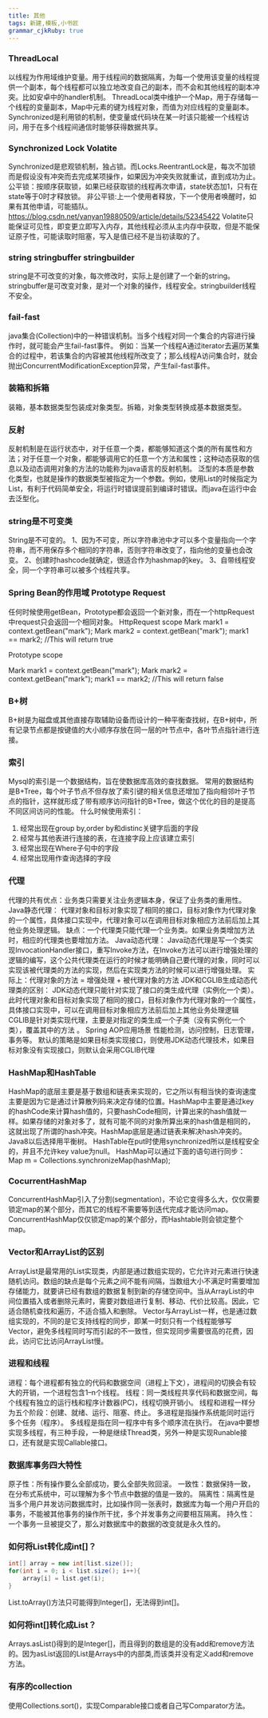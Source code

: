 ```yaml
---
title: 其他
tags: 新建,模板,小书匠
grammar_cjkRuby: true
---
```


### ThreadLocal
以线程为作用域维护变量。用于线程间的数据隔离，为每一个使用该变量的线程提供一个副本，每个线程都可以独立地改变自己的副本，而不会和其他线程的副本冲突。比如安卓中的handler机制。
ThreadLocal类中维护一个Map，用于存储每一个线程的变量副本，Map中元素的键为线程对象，而值为对应线程的变量副本。
Synchronized是利用锁的机制，使变量或代码块在某一时该只能被一个线程访问，用于在多个线程间通信时能够获得数据共享。 
### Synchronized  Lock Volatite
Synchronized是悲观锁机制，独占锁。而Locks.ReentrantLock是，每次不加锁而是假设没有冲突而去完成某项操作，如果因为冲突失败就重试，直到成功为止。
公平锁：按顺序获取锁，如果已经获取锁的线程再次申请，state状态加1，只有在state等于0时才释放锁。
非公平锁:上一个使用者释放，下一个使用者唤醒时，如果有其他申请，可能插队。
https://blog.csdn.net/yanyan19880509/article/details/52345422
Volatite只能保证可见性，即变更立即写入内存，其他线程必须从主内存中获取，但是不能保证原子性，可能读取时阻塞，写入是值已经不是当初读取的了。
### string stringbuffer stringbuilder
string是不可改变的对象，每次修改时，实际上是创建了一个新的string。stringbuffer是可改变对象，是对一个对象的操作，线程安全。stringbuilder线程不安全。
### fail-fast
java集合(Collection)中的一种错误机制。当多个线程对同一个集合的内容进行操作时，就可能会产生fail-fast事件。 
例如：当某一个线程A通过iterator去遍历某集合的过程中，若该集合的内容被其他线程所改变了；那么线程A访问集合时，就会抛出ConcurrentModificationException异常，产生fail-fast事件。
### 装箱和拆箱
装箱，基本数据类型包装成对象类型。拆箱，对象类型转换成基本数据类型。
### 反射
反射机制是在运行状态中，对于任意一个类，都能够知道这个类的所有属性和方法；对于任意一个对象，都能够调用它的任意一个方法和属性；这种动态获取的信息以及动态调用对象的方法的功能称为java语言的反射机制。
泛型的本质是参数化类型，也就是操作的数据类型被指定为一个参数。例如，使用List的时候指定为List，有利于代码简单安全，将运行时错误提前到编译时错误。而java在运行中会去泛型化。
### string是不可变类
String是不可变的。
1、因为不可变，所以字符串池中才可以多个变量指向一个字符串，而不用保存多个相同的字符串，否则字符串改变了，指向他的变量也会改变。
2、创建时hashcode就确定，很适合作为hashmap的key。
3、自带线程安全，同一个字符串可以被多个线程共享。
### Spring Bean的作用域 Prototype Request
任何时候使用getBean，Prototype都会返回一个新对象，而在一个httpRequest中request只会返回一个相同对象。
HttpRequest scope
Mark mark1 = context.getBean("mark");
Mark mark2 = context.getBean("mark");
mark1 == mark2; //This will return true

Prototype scope

Mark mark1 = context.getBean("mark");
Mark mark2 = context.getBean("mark");
mark1 == mark2; //This will return false
### B+树
B+树是为磁盘或其他直接存取辅助设备而设计的一种平衡查找树，在B+树中，所有记录节点都是按键值的大小顺序存放在同一层的叶节点中，各叶节点指针进行连接。
### 索引
Mysql的索引是一个数据结构，旨在使数据库高效的查找数据。 
常用的数据结构是B+Tree，每个叶子节点不但存放了索引键的相关信息还增加了指向相邻叶子节点的指针，这样就形成了带有顺序访问指针的B+Tree，做这个优化的目的是提高不同区间访问的性能。 
什么时候使用索引： 
1. 经常出现在group by,order by和distinc关键字后面的字段 
2. 经常与其他表进行连接的表，在连接字段上应该建立索引 
3. 经常出现在Where子句中的字段 
4. 经常出现用作查询选择的字段
### 代理
代理的共有优点：业务类只需要关注业务逻辑本身，保证了业务类的重用性。 
Java静态代理： 
代理对象和目标对象实现了相同的接口，目标对象作为代理对象的一个属性，具体接口实现中，代理对象可以在调用目标对象相应方法前后加上其他业务处理逻辑。 
缺点：一个代理类只能代理一个业务类。如果业务类增加方法时，相应的代理类也要增加方法。 
Java动态代理： 
Java动态代理是写一个类实现InvocationHandler接口，重写Invoke方法，在Invoke方法可以进行增强处理的逻辑的编写，这个公共代理类在运行的时候才能明确自己要代理的对象，同时可以实现该被代理类的方法的实现，然后在实现类方法的时候可以进行增强处理。 
实际上：代理对象的方法 = 增强处理 + 被代理对象的方法
JDK和CGLIB生成动态代理类的区别： 
JDK动态代理只能针对实现了接口的类生成代理（实例化一个类）。此时代理对象和目标对象实现了相同的接口，目标对象作为代理对象的一个属性，具体接口实现中，可以在调用目标对象相应方法前后加上其他业务处理逻辑 
CGLIB是针对类实现代理，主要是对指定的类生成一个子类（没有实例化一个类），覆盖其中的方法 。 
Spring AOP应用场景 
性能检测，访问控制，日志管理，事务等。 
默认的策略是如果目标类实现接口，则使用JDK动态代理技术，如果目标对象没有实现接口，则默认会采用CGLIB代理
### HashMap和HashTable
HashMap的底层主要是基于数组和链表来实现的，它之所以有相当快的查询速度主要是因为它是通过计算散列码来决定存储的位置。HashMap中主要是通过key的hashCode来计算hash值的，只要hashCode相同，计算出来的hash值就一样。如果存储的对象对多了，就有可能不同的对象所算出来的hash值是相同的，这就出现了所谓的hash冲突。HashMap底层是通过链表来解决hash冲突的。Java8以后选择用平衡树。
HashTable在put时使用synchronized所以是线程安全的，并且不允许key value为null。
HashMap可以通过下面的语句进行同步：
Map m = Collections.synchronizeMap(hashMap);
### CocurrentHashMap
ConcurrentHashMap引入了分割(segmentation)，不论它变得多么大，仅仅需要锁定map的某个部分，而其它的线程不需要等到迭代完成才能访问map。ConcurrentHashMap仅仅锁定map的某个部分，而Hashtable则会锁定整个map。
### Vector和ArrayList的区别
ArrayList是最常用的List实现类，内部是通过数组实现的，它允许对元素进行快速随机访问。数组的缺点是每个元素之间不能有间隔，当数组大小不满足时需要增加存储能力，就要讲已经有数组的数据复制到新的存储空间中。当从ArrayList的中间位置插入或者删除元素时，需要对数组进行复制、移动、代价比较高。因此，它适合随机查找和遍历，不适合插入和删除。
Vector与ArrayList一样，也是通过数组实现的，不同的是它支持线程的同步，即某一时刻只有一个线程能够写Vector，避免多线程同时写而引起的不一致性，但实现同步需要很高的花费，因此，访问它比访问ArrayList慢。
### 进程和线程
进程：每个进程都有独立的代码和数据空间（进程上下文），进程间的切换会有较大的开销，一个进程包含1–n个线程。
线程：同一类线程共享代码和数据空间，每个线程有独立的运行栈和程序计数器(PC)，线程切换开销小。
线程和进程一样分为五个阶段：创建、就绪、运行、阻塞、终止。
多进程是指操作系统能同时运行多个任务（程序）。
多线程是指在同一程序中有多个顺序流在执行。
在java中要想实现多线程，有三种手段，一种是继续Thread类，另外一种是实现Runable接口，还有就是实现Callable接口。
### 数据库事务四大特性
原子性：所有操作要么全部成功，要么全部失败回滚。
一致性：数据保持一致，在分布式系统中，可以理解为多个节点中数据的值是一致的。
隔离性：隔离性是当多个用户并发访问数据库时，比如操作同一张表时，数据库为每一个用户开启的事务，不能被其他事务的操作所干扰，多个并发事务之间要相互隔离。
持久性：一个事务一旦被提交了，那么对数据库中的数据的改变就是永久性的。
### 如何将List转化成int[]？
``` java
int[] array = new int[list.size()];
for(int i = 0; i < list.size(); i++){
    array[i] = list.get(i);
}
```
List.toArray()方法只可能得到Integer[]，无法得到int[]。
### 如何将int[]转化成List？
Arrays.asList()得到的是Integer[]，而且得到的数组是的没有add和remove方法的。因为asList返回的List是Arrays中的内部类,而该类并没有定义add和remove方法。
### 有序的collection
使用Collections.sort()，实现Comparable接口或者自己写Comparator方法。
### 